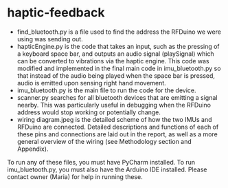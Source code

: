 # haptic-feedback
- find_bluetooth.py is a file used to find the address the RFDuino we were using was sending out. 
- hapticEngine.py is the code that takes an input, such as the pressing of a keyboard space bar, and outputs an audio signal (playSignal) which can be converted to vibrations via the haptic engine. This code was modified and implemented in the final main code in imu_bluetooth.py so that instead of the audio being played when the space bar is pressed, audio is emitted upon sensing right hand movement.
- imu_bluetooth.py is the main file to run the code for the device.
- scanner.py searches for all bluetooth devices that are emitting a signal nearby. This was particularly useful in debugging when the RFDuino address would stop working or potentially change.
- wiring diagram.jpeg is the detailed scheme of how the two IMUs and RFDuino are connected. Detailed descriptions and functions of each of these pins and connections are laid out in the report, as well as a more general overview of the wiring (see Methodology section and Appendix).  

To run any of these files, you must have PyCharm installed. To run imu_bluetooth.py, you must also have the Arduino IDE installed. Please contact owner (Maria) for help in running these. 
